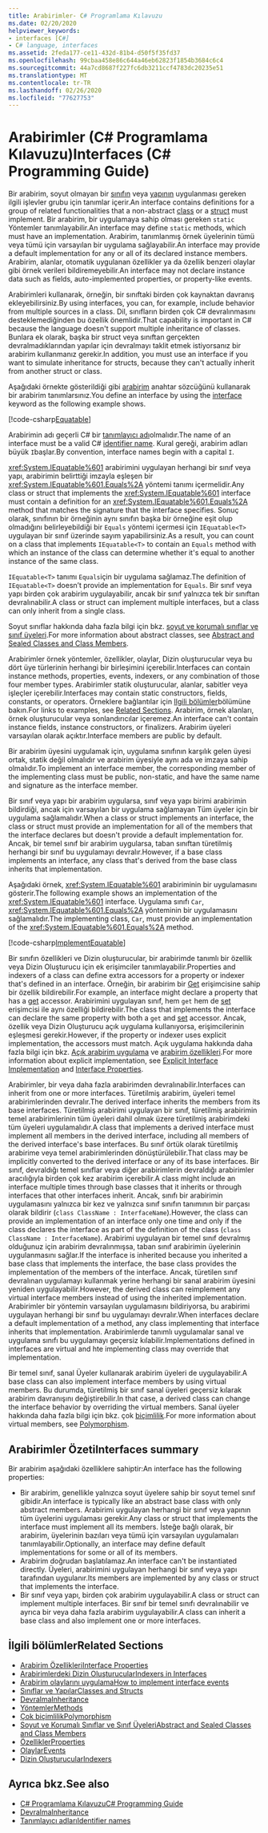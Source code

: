 ```yaml
---
title: Arabirimler- C# Programlama Kılavuzu
ms.date: 02/20/2020
helpviewer_keywords:
- interfaces [C#]
- C# language, interfaces
ms.assetid: 2feda177-ce11-432d-81b4-d50f5f35fd37
ms.openlocfilehash: 99cbaa458e86c644a46eb62823f1854b3684c6c4
ms.sourcegitcommit: 44a7cd8687f227fc6db3211ccf4783dc20235e51
ms.translationtype: MT
ms.contentlocale: tr-TR
ms.lasthandoff: 02/26/2020
ms.locfileid: "77627753"
---
```

# <a name="interfaces-c-programming-guide"></a><span data-ttu-id="56b8e-102">Arabirimler (C# Programlama Kılavuzu)</span><span class="sxs-lookup"><span data-stu-id="56b8e-102">Interfaces (C# Programming Guide)</span></span>

<span data-ttu-id="56b8e-103">Bir arabirim, soyut olmayan bir [sınıfın](../../language-reference/keywords/class.md) veya [yapının](../../language-reference/builtin-types/struct.md) uygulanması gereken ilgili işlevler grubu için tanımlar içerir.</span><span class="sxs-lookup"><span data-stu-id="56b8e-103">An interface contains definitions for a group of related functionalities that a non-abstract [class](../../language-reference/keywords/class.md) or a [struct](../../language-reference/builtin-types/struct.md) must implement.</span></span> <span data-ttu-id="56b8e-104">Bir arabirim, bir uygulamaya sahip olması gereken `static` Yöntemler tanımlayabilir.</span><span class="sxs-lookup"><span data-stu-id="56b8e-104">An interface may define `static` methods, which must have an implementation.</span></span> <span data-ttu-id="56b8e-105">Arabirim, tanımlanmış örnek üyelerinin tümü veya tümü için varsayılan bir uygulama sağlayabilir.</span><span class="sxs-lookup"><span data-stu-id="56b8e-105">An interface may provide a default implementation for any or all of its declared instance members.</span></span> <span data-ttu-id="56b8e-106">Arabirim, alanlar, otomatik uygulanan özellikler ya da özellik benzeri olaylar gibi örnek verileri bildiremeyebilir.</span><span class="sxs-lookup"><span data-stu-id="56b8e-106">An interface may not declare instance data such as fields, auto-implemented properties, or property-like events.</span></span>

<span data-ttu-id="56b8e-107">Arabirimleri kullanarak, örneğin, bir sınıftaki birden çok kaynaktan davranış ekleyebilirsiniz.</span><span class="sxs-lookup"><span data-stu-id="56b8e-107">By using interfaces, you can, for example, include behavior from multiple sources in a class.</span></span> <span data-ttu-id="56b8e-108">Dil, sınıfların birden çok C# devralınmasını desteklemediğinden bu özellik önemlidir.</span><span class="sxs-lookup"><span data-stu-id="56b8e-108">That capability is important in C# because the language doesn't support multiple inheritance of classes.</span></span> <span data-ttu-id="56b8e-109">Bunlara ek olarak, başka bir struct veya sınıftan gerçekten devralmadıklarından yapılar için devralmayı taklit etmek istiyorsanız bir arabirim kullanmanız gerekir.</span><span class="sxs-lookup"><span data-stu-id="56b8e-109">In addition, you must use an interface if you want to simulate inheritance for structs, because they can't actually inherit from another struct or class.</span></span>

<span data-ttu-id="56b8e-110">Aşağıdaki örnekte gösterildiği gibi [arabirim](../../language-reference/keywords/interface.md) anahtar sözcüğünü kullanarak bir arabirim tanımlarsınız.</span><span class="sxs-lookup"><span data-stu-id="56b8e-110">You define an interface by using the [interface](../../language-reference/keywords/interface.md) keyword as the following example shows.</span></span>

[!code-csharp[Equatable](~/samples/snippets/csharp/objectoriented/interfaces.cs#Equatable)]

<span data-ttu-id="56b8e-111">Arabirimin adı geçerli C# bir [tanımlayıcı adı](../inside-a-program/identifier-names.md)olmalıdır.</span><span class="sxs-lookup"><span data-stu-id="56b8e-111">The name of an interface must be a valid C# [identifier name](../inside-a-program/identifier-names.md).</span></span> <span data-ttu-id="56b8e-112">Kural gereği, arabirim adları büyük `I`başlar.</span><span class="sxs-lookup"><span data-stu-id="56b8e-112">By convention, interface names begin with a capital `I`.</span></span>

<span data-ttu-id="56b8e-113"><xref:System.IEquatable%601> arabirimini uygulayan herhangi bir sınıf veya yapı, arabirimin belirttiği imzayla eşleşen bir <xref:System.IEquatable%601.Equals%2A> yöntemi tanımı içermelidir.</span><span class="sxs-lookup"><span data-stu-id="56b8e-113">Any class or struct that implements the <xref:System.IEquatable%601> interface must contain a definition for an <xref:System.IEquatable%601.Equals%2A> method that matches the signature that the interface specifies.</span></span> <span data-ttu-id="56b8e-114">Sonuç olarak, sınıfının bir örneğinin aynı sınıfın başka bir örneğine eşit olup olmadığını belirleyebildiği bir `Equals` yöntemi içermesi için `IEquatable<T>` uygulayan bir sınıf üzerinde sayım yapabilirsiniz.</span><span class="sxs-lookup"><span data-stu-id="56b8e-114">As a result, you can count on a class that implements `IEquatable<T>` to contain an `Equals` method with which an instance of the class can determine whether it's equal to another instance of the same class.</span></span>

<span data-ttu-id="56b8e-115">`IEquatable<T>` tanımı `Equals`için bir uygulama sağlamaz.</span><span class="sxs-lookup"><span data-stu-id="56b8e-115">The definition of `IEquatable<T>` doesn’t provide an implementation for `Equals`.</span></span> <span data-ttu-id="56b8e-116">Bir sınıf veya yapı birden çok arabirim uygulayabilir, ancak bir sınıf yalnızca tek bir sınıftan devralınabilir.</span><span class="sxs-lookup"><span data-stu-id="56b8e-116">A class or struct can implement multiple interfaces, but a class can only inherit from a single class.</span></span>

<span data-ttu-id="56b8e-117">Soyut sınıflar hakkında daha fazla bilgi için bkz. [soyut ve korumalı sınıflar ve sınıf üyeleri](../classes-and-structs/abstract-and-sealed-classes-and-class-members.md).</span><span class="sxs-lookup"><span data-stu-id="56b8e-117">For more information about abstract classes, see [Abstract and Sealed Classes and Class Members](../classes-and-structs/abstract-and-sealed-classes-and-class-members.md).</span></span>

<span data-ttu-id="56b8e-118">Arabirimler örnek yöntemler, özellikler, olaylar, Dizin oluşturucular veya bu dört üye türlerinin herhangi bir birleşimini içerebilir.</span><span class="sxs-lookup"><span data-stu-id="56b8e-118">Interfaces can contain instance methods, properties, events, indexers, or any combination of those four member types.</span></span> <span data-ttu-id="56b8e-119">Arabirimler statik oluşturucular, alanlar, sabitler veya işleçler içerebilir.</span><span class="sxs-lookup"><span data-stu-id="56b8e-119">Interfaces may contain static constructors, fields, constants, or operators.</span></span> <span data-ttu-id="56b8e-120">Örneklere bağlantılar için [Ilgili bölümler](./index.md#BKMK_RelatedSections)bölümüne bakın.</span><span class="sxs-lookup"><span data-stu-id="56b8e-120">For links to examples, see [Related Sections](./index.md#BKMK_RelatedSections).</span></span> <span data-ttu-id="56b8e-121">Arabirim, örnek alanları, örnek oluşturucular veya sonlandırıcılar içeremez.</span><span class="sxs-lookup"><span data-stu-id="56b8e-121">An interface can't contain instance fields, instance constructors, or finalizers.</span></span> <span data-ttu-id="56b8e-122">Arabirim üyeleri varsayılan olarak açıktır.</span><span class="sxs-lookup"><span data-stu-id="56b8e-122">Interface members are public by default.</span></span>

<span data-ttu-id="56b8e-123">Bir arabirim üyesini uygulamak için, uygulama sınıfının karşılık gelen üyesi ortak, statik değil olmalıdır ve arabirim üyesiyle aynı ada ve imzaya sahip olmalıdır.</span><span class="sxs-lookup"><span data-stu-id="56b8e-123">To implement an interface member, the corresponding member of the implementing class must be public, non-static, and have the same name and signature as the interface member.</span></span>

<span data-ttu-id="56b8e-124">Bir sınıf veya yapı bir arabirim uygularsa, sınıf veya yapı birimi arabirimin bildirdiği, ancak için varsayılan bir uygulama sağlamayan Tüm üyeler için bir uygulama sağlamalıdır.</span><span class="sxs-lookup"><span data-stu-id="56b8e-124">When a class or struct implements an interface, the class or struct must provide an implementation for all of the members that the interface declares but doesn't provide a default implementation for.</span></span> <span data-ttu-id="56b8e-125">Ancak, bir temel sınıf bir arabirim uygularsa, taban sınıftan türetilmiş herhangi bir sınıf bu uygulamayı devralır.</span><span class="sxs-lookup"><span data-stu-id="56b8e-125">However, if a base class implements an interface, any class that's derived from the base class inherits that implementation.</span></span>

<span data-ttu-id="56b8e-126">Aşağıdaki örnek, <xref:System.IEquatable%601> arabiriminin bir uygulamasını gösterir.</span><span class="sxs-lookup"><span data-stu-id="56b8e-126">The following example shows an implementation of the <xref:System.IEquatable%601> interface.</span></span> <span data-ttu-id="56b8e-127">Uygulama sınıfı `Car`, <xref:System.IEquatable%601.Equals%2A> yönteminin bir uygulamasını sağlamalıdır.</span><span class="sxs-lookup"><span data-stu-id="56b8e-127">The implementing class, `Car`, must provide an implementation of the <xref:System.IEquatable%601.Equals%2A> method.</span></span>

[!code-csharp[ImplementEquatable](~/samples/snippets/csharp/objectoriented/interfaces.cs#ImplementEquatable)]

<span data-ttu-id="56b8e-128">Bir sınıfın özellikleri ve Dizin oluşturucular, bir arabirimde tanımlı bir özellik veya Dizin Oluşturucu için ek erişimciler tanımlayabilir.</span><span class="sxs-lookup"><span data-stu-id="56b8e-128">Properties and indexers of a class can define extra accessors for a property or indexer that's defined in an interface.</span></span> <span data-ttu-id="56b8e-129">Örneğin, bir arabirim bir [Get](../../language-reference/keywords/get.md) erişimcisine sahip bir özellik bildirebilir.</span><span class="sxs-lookup"><span data-stu-id="56b8e-129">For example, an interface might declare a property that has a [get](../../language-reference/keywords/get.md) accessor.</span></span> <span data-ttu-id="56b8e-130">Arabirimini uygulayan sınıf, hem `get` hem de [set](../../language-reference/keywords/set.md) erişimcisi ile aynı özelliği bildirebilir.</span><span class="sxs-lookup"><span data-stu-id="56b8e-130">The class that implements the interface can declare the same property with both a `get` and [set](../../language-reference/keywords/set.md) accessor.</span></span> <span data-ttu-id="56b8e-131">Ancak, özellik veya Dizin Oluşturucu açık uygulama kullanıyorsa, erişimcilerinin eşleşmesi gerekir.</span><span class="sxs-lookup"><span data-stu-id="56b8e-131">However, if the property or indexer uses explicit implementation, the accessors must match.</span></span> <span data-ttu-id="56b8e-132">Açık uygulama hakkında daha fazla bilgi için bkz. [Açık arabirim uygulama](explicit-interface-implementation.md) ve [arabirim özellikleri](../classes-and-structs/interface-properties.md).</span><span class="sxs-lookup"><span data-stu-id="56b8e-132">For more information about explicit implementation, see [Explicit Interface Implementation](explicit-interface-implementation.md) and [Interface Properties](../classes-and-structs/interface-properties.md).</span></span>

<span data-ttu-id="56b8e-133">Arabirimler, bir veya daha fazla arabirimden devralınabilir.</span><span class="sxs-lookup"><span data-stu-id="56b8e-133">Interfaces can inherit from one or more interfaces.</span></span> <span data-ttu-id="56b8e-134">Türetilmiş arabirim, üyeleri temel arabirimlerinden devralır.</span><span class="sxs-lookup"><span data-stu-id="56b8e-134">The derived interface inherits the members from its base interfaces.</span></span> <span data-ttu-id="56b8e-135">Türetilmiş arabirimi uygulayan bir sınıf, türetilmiş arabirimin temel arabirimlerinin tüm üyeleri dahil olmak üzere türetilmiş arabirimdeki tüm üyeleri uygulamalıdır.</span><span class="sxs-lookup"><span data-stu-id="56b8e-135">A class that implements a derived interface must implement all members in the derived interface, including all members of the derived interface's base interfaces.</span></span> <span data-ttu-id="56b8e-136">Bu sınıf örtük olarak türetilmiş arabirime veya temel arabirimlerinden dönüştürülebilir.</span><span class="sxs-lookup"><span data-stu-id="56b8e-136">That class may be implicitly converted to the derived interface or any of its base interfaces.</span></span> <span data-ttu-id="56b8e-137">Bir sınıf, devraldığı temel sınıflar veya diğer arabirimlerin devraldığı arabirimler aracılığıyla birden çok kez arabirim içerebilir.</span><span class="sxs-lookup"><span data-stu-id="56b8e-137">A class might include an interface multiple times through base classes that it inherits or through interfaces that other interfaces inherit.</span></span> <span data-ttu-id="56b8e-138">Ancak, sınıfı bir arabirimin uygulamasını yalnızca bir kez ve yalnızca sınıf sınıfın tanımının bir parçası olarak bildirir (`class ClassName : InterfaceName`).</span><span class="sxs-lookup"><span data-stu-id="56b8e-138">However, the class can provide an implementation of an interface only one time and only if the class declares the interface as part of the definition of the class (`class ClassName : InterfaceName`).</span></span> <span data-ttu-id="56b8e-139">Arabirimi uygulayan bir temel sınıf devralmış olduğunuz için arabirim devralınmışsa, taban sınıf arabirimin üyelerinin uygulanmasını sağlar.</span><span class="sxs-lookup"><span data-stu-id="56b8e-139">If the interface is inherited because you inherited a base class that implements the interface, the base class provides the implementation of the members of the interface.</span></span> <span data-ttu-id="56b8e-140">Ancak, türetilen sınıf devralınan uygulamayı kullanmak yerine herhangi bir sanal arabirim üyesini yeniden uygulayabilir.</span><span class="sxs-lookup"><span data-stu-id="56b8e-140">However, the derived class can reimplement any virtual interface members instead of using the inherited implementation.</span></span> <span data-ttu-id="56b8e-141">Arabirimler bir yöntemin varsayılan uygulamasını bildiriyorsa, bu arabirimi uygulayan herhangi bir sınıf bu uygulamayı devralır.</span><span class="sxs-lookup"><span data-stu-id="56b8e-141">When interfaces declare a default implementation of a method, any class implementing that interface inherits that implementation.</span></span> <span data-ttu-id="56b8e-142">Arabirimlerde tanımlı uygulamalar sanal ve uygulama sınıfı bu uygulamayı geçersiz kılabilir.</span><span class="sxs-lookup"><span data-stu-id="56b8e-142">Implementations defined in interfaces are virtual and hte implementing class may override that implementation.</span></span>

<span data-ttu-id="56b8e-143">Bir temel sınıf, sanal Üyeler kullanarak arabirim üyeleri de uygulayabilir.</span><span class="sxs-lookup"><span data-stu-id="56b8e-143">A base class can also implement interface members by using virtual members.</span></span> <span data-ttu-id="56b8e-144">Bu durumda, türetilmiş bir sınıf sanal üyeleri geçersiz kılarak arabirim davranışını değiştirebilir.</span><span class="sxs-lookup"><span data-stu-id="56b8e-144">In that case, a derived class can change the interface behavior by overriding the virtual members.</span></span> <span data-ttu-id="56b8e-145">Sanal üyeler hakkında daha fazla bilgi için bkz. çok [biçimlilik](../classes-and-structs/polymorphism.md).</span><span class="sxs-lookup"><span data-stu-id="56b8e-145">For more information about virtual members, see [Polymorphism](../classes-and-structs/polymorphism.md).</span></span>

## <a name="interfaces-summary"></a><span data-ttu-id="56b8e-146">Arabirimler Özeti</span><span class="sxs-lookup"><span data-stu-id="56b8e-146">Interfaces summary</span></span>

<span data-ttu-id="56b8e-147">Bir arabirim aşağıdaki özelliklere sahiptir:</span><span class="sxs-lookup"><span data-stu-id="56b8e-147">An interface has the following properties:</span></span>

- <span data-ttu-id="56b8e-148">Bir arabirim, genellikle yalnızca soyut üyelere sahip bir soyut temel sınıf gibidir.</span><span class="sxs-lookup"><span data-stu-id="56b8e-148">An interface is typically like an abstract base class with only abstract members.</span></span> <span data-ttu-id="56b8e-149">Arabirimi uygulayan herhangi bir sınıf veya yapının tüm üyelerini uygulaması gerekir.</span><span class="sxs-lookup"><span data-stu-id="56b8e-149">Any class or struct that implements the interface must implement all its members.</span></span> <span data-ttu-id="56b8e-150">İsteğe bağlı olarak, bir arabirim, üyelerinin bazıları veya tümü için varsayılan uygulamaları tanımlayabilir.</span><span class="sxs-lookup"><span data-stu-id="56b8e-150">Optionally, an interface may define default implementations for some or all of its members.</span></span>
- <span data-ttu-id="56b8e-151">Arabirim doğrudan başlatılamaz.</span><span class="sxs-lookup"><span data-stu-id="56b8e-151">An interface can't be instantiated directly.</span></span> <span data-ttu-id="56b8e-152">Üyeleri, arabirimini uygulayan herhangi bir sınıf veya yapı tarafından uygulanır.</span><span class="sxs-lookup"><span data-stu-id="56b8e-152">Its members are implemented by any class or struct that implements the interface.</span></span>
- <span data-ttu-id="56b8e-153">Bir sınıf veya yapı, birden çok arabirim uygulayabilir.</span><span class="sxs-lookup"><span data-stu-id="56b8e-153">A class or struct can implement multiple interfaces.</span></span> <span data-ttu-id="56b8e-154">Bir sınıf bir temel sınıfı devralınabilir ve ayrıca bir veya daha fazla arabirim uygulayabilir.</span><span class="sxs-lookup"><span data-stu-id="56b8e-154">A class can inherit a base class and also implement one or more interfaces.</span></span>

## <a name="BKMK_RelatedSections"></a><span data-ttu-id="56b8e-155">İlgili bölümler</span><span class="sxs-lookup"><span data-stu-id="56b8e-155">Related Sections</span></span>

- [<span data-ttu-id="56b8e-156">Arabirim Özellikleri</span><span class="sxs-lookup"><span data-stu-id="56b8e-156">Interface Properties</span></span>](../classes-and-structs/interface-properties.md)  
- [<span data-ttu-id="56b8e-157">Arabirimlerdeki Dizin Oluşturucular</span><span class="sxs-lookup"><span data-stu-id="56b8e-157">Indexers in Interfaces</span></span>](../indexers/indexers-in-interfaces.md)  
- [<span data-ttu-id="56b8e-158">Arabirim olaylarını uygulama</span><span class="sxs-lookup"><span data-stu-id="56b8e-158">How to implement interface events</span></span>](../events/how-to-implement-interface-events.md)
- [<span data-ttu-id="56b8e-159">Sınıflar ve Yapılar</span><span class="sxs-lookup"><span data-stu-id="56b8e-159">Classes and Structs</span></span>](../classes-and-structs/index.md)  
- [<span data-ttu-id="56b8e-160">Devralma</span><span class="sxs-lookup"><span data-stu-id="56b8e-160">Inheritance</span></span>](../classes-and-structs/inheritance.md)  
- [<span data-ttu-id="56b8e-161">Yöntemler</span><span class="sxs-lookup"><span data-stu-id="56b8e-161">Methods</span></span>](../classes-and-structs/methods.md)  
- [<span data-ttu-id="56b8e-162">Çok biçimlilik</span><span class="sxs-lookup"><span data-stu-id="56b8e-162">Polymorphism</span></span>](../classes-and-structs/polymorphism.md)  
- [<span data-ttu-id="56b8e-163">Soyut ve Korumalı Sınıflar ve Sınıf Üyeleri</span><span class="sxs-lookup"><span data-stu-id="56b8e-163">Abstract and Sealed Classes and Class Members</span></span>](../classes-and-structs/abstract-and-sealed-classes-and-class-members.md)  
- [<span data-ttu-id="56b8e-164">Özellikler</span><span class="sxs-lookup"><span data-stu-id="56b8e-164">Properties</span></span>](../classes-and-structs/properties.md)  
- [<span data-ttu-id="56b8e-165">Olaylar</span><span class="sxs-lookup"><span data-stu-id="56b8e-165">Events</span></span>](../events/index.md)  
- [<span data-ttu-id="56b8e-166">Dizin Oluşturucular</span><span class="sxs-lookup"><span data-stu-id="56b8e-166">Indexers</span></span>](../indexers/index.md)  
  
## <a name="see-also"></a><span data-ttu-id="56b8e-167">Ayrıca bkz.</span><span class="sxs-lookup"><span data-stu-id="56b8e-167">See also</span></span>

- [<span data-ttu-id="56b8e-168">C# Programlama Kılavuzu</span><span class="sxs-lookup"><span data-stu-id="56b8e-168">C# Programming Guide</span></span>](../index.md)
- [<span data-ttu-id="56b8e-169">Devralma</span><span class="sxs-lookup"><span data-stu-id="56b8e-169">Inheritance</span></span>](../classes-and-structs/inheritance.md)
- [<span data-ttu-id="56b8e-170">Tanımlayıcı adları</span><span class="sxs-lookup"><span data-stu-id="56b8e-170">Identifier names</span></span>](../inside-a-program/identifier-names.md)
